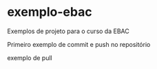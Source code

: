# exemplo-ebac
Exemplos de projeto para o curso da EBAC

Primeiro exemplo de commit e push no repositório

 exemplo de pull
